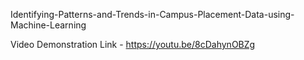 Identifying-Patterns-and-Trends-in-Campus-Placement-Data-using-Machine-Learning 

Video Demonstration Link -  https://youtu.be/8cDahynOBZg
